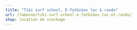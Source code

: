 ```yaml
---
title: "Tiki surf school, E-fatbikes loc & rando"
url: /labenne/tiki-surf-school-e-fatbikes-loc-et-rando/
shop: location de stockage
---
```

